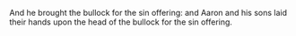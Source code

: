 And he brought the bullock for the sin offering: and Aaron and his sons laid their hands upon the head of the bullock for the sin offering.
